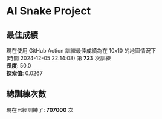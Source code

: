 
# AI Snake Project

## **最佳成績**

























現在使用 GitHub Action 訓練最佳成績為在 10x10 的地圖情況下  
(時間 2024-12-05 22:14:08) 第 **723** 次訓練  
**長度**: 50.0  
**探索值**: 0.0267



















































## 總訓練次數
現在已經訓練了: **707000** 次
